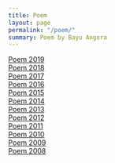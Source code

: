 ```yaml
---
title: Poem
layout: page
permalink: "/poem/"
summary: Poem by Bayu Angora
---
```


<div class="room">
<div class ="box"><a href="/poem/2019/">Poem 2019</a></div>
<div class ="box"><a href="/poem/2018/">Poem 2018</a></div>
<div class ="box"><a href="/poem/2017/">Poem 2017</a></div>
<div class ="box"><a href="/poem/2016/">Poem 2016</a></div>
<div class ="box"><a href="/poem/2015/">Poem 2015</a></div>
<div class ="box"><a href="/poem/2014/">Poem 2014</a></div>
<div class ="box"><a href="/poem/2013/">Poem 2013</a></div>
<div class ="box"><a href="/poem/2012/">Poem 2012</a></div>
<div class ="box"><a href="/poem/2011/">Poem 2011</a></div>
<div class ="box"><a href="/poem/2010/">Poem 2010</a></div>
<div class ="box"><a href="/poem/2009/">Poem 2009</a></div>
<div class ="box"><a href="/poem/2008/">Poem 2008</a></div>
</div>
